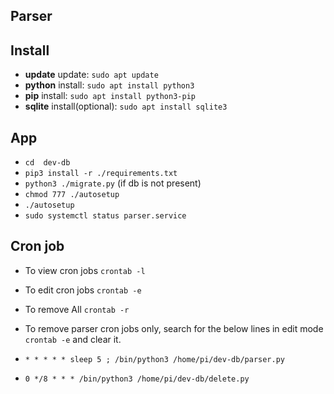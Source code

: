 ## Parser

## Install
- **update** update: `sudo apt update`
- **python** install: `sudo apt install python3`
- **pip** install: `sudo apt install python3-pip`
- **sqlite** install(optional): `sudo apt install sqlite3 `

## App
- `cd  dev-db`
- `pip3 install -r ./requirements.txt`
- `python3 ./migrate.py` (if db is not present)
- `chmod 777 ./autosetup`
- `./autosetup`
- `sudo systemctl status parser.service`

## Cron job

- To view cron jobs `crontab -l`
- To edit cron jobs `crontab -e`
- To remove All `crontab -r`

- To remove parser cron jobs only, search for the below lines in edit mode `crontab -e` and clear it.

- `* * * * * sleep 5 ; /bin/python3 /home/pi/dev-db/parser.py`
- `0 */8 * * * /bin/python3 /home/pi/dev-db/delete.py`